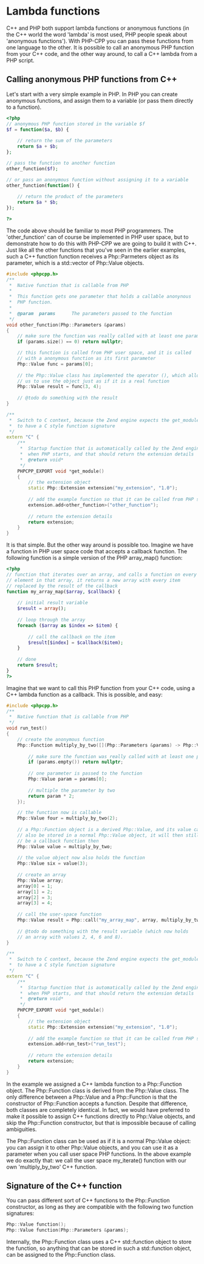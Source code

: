 # Lambda functions

C++ and PHP both support lambda functions or anonymous functions (in 
the C++ world the word 'lambda' is most used, PHP people speak about
'anonymous functions'). With PHP-CPP you can pass these functions 
from one language to the other. It is possible to call an anonymous 
PHP function from your C++ code, and the other way around, to call a C++
lambda from a PHP script.

## Calling anonymous PHP functions from C++

Let's start with a very simple example in PHP. In PHP you can create
anonymous functions, and assign them to a variable (or pass them
directly to a function).

```php
<?php
// anonymous PHP function stored in the variable $f
$f = function($a, $b) {
    
    // return the sum of the parameters
    return $a + $b;
};

// pass the function to another function
other_function($f);

// or pass an anonymous function without assigning it to a variable
other_function(function() {
    
    // return the product of the parameters
    return $a * $b;
});

?>
```

The code above should be familiar to most PHP programmers. The 
'other_function' can of course be implemented in PHP user space,
but to demonstrate how to do this with PHP-CPP we are going to
build it with C++. Just like all the other functions that you've
seen in the earlier examples, such a C++ function function receives 
a Php::Parmeters object as its parameter, which is a std::vector of 
Php::Value objects.

```cpp
#include <phpcpp.h>
/**
 *  Native function that is callable from PHP
 *
 *  This function gets one parameter that holds a callable anonynous
 *  PHP function.
 *
 *  @param  params      The parameters passed to the function
 */
void other_function(Php::Parameters &params)
{
    // make sure the function was really called with at least one parameter
    if (params.size() == 0) return nullptr;

    // this function is called from PHP user space, and it is called
    // with a anonymous function as its first parameter
    Php::Value func = params[0];
    
    // the Php::Value class has implemented the operator (), which allows
    // us to use the object just as if it is a real function
    Php::Value result = func(3, 4);
    
    // @todo do something with the result
}

/**
 *  Switch to C context, because the Zend engine expects the get_module()
 *  to have a C style function signature
 */
extern "C" {
    /**
     *  Startup function that is automatically called by the Zend engine
     *  when PHP starts, and that should return the extension details
     *  @return void*
     */
    PHPCPP_EXPORT void *get_module() 
    {
        // the extension object
        static Php::Extension extension("my_extension", "1.0");
        
        // add the example function so that it can be called from PHP scripts
        extension.add<other_function>("other_function");
        
        // return the extension details
        return extension;
    }
}
```
It is that simple. But the other way around is possible too. Imagine
we have a function in PHP user space code that accepts a callback 
function. The following function is a simple version of the 
PHP array_map() function:

```php
<?php
// function that iterates over an array, and calls a function on every
// element in that array, it returns a new array with every item
// replaced by the result of the callback
function my_array_map($array, $callback) {
    
    // initial result variable
    $result = array();
    
    // loop through the array
    foreach ($array as $index => $item) {
        
        // call the callback on the item
        $result[$index] = $callback($item);
    }
    
    // done
    return $result;
}
?>
```

Imagine that we want to call this PHP function from your C++ code,
using a C++ lambda function as a callback. This is possible, and easy:

```cpp
#include <phpcpp.h>
/**
 *  Native function that is callable from PHP
 */
void run_test()
{
    // create the anonymous function
    Php::Function multiply_by_two([](Php::Parameters &params) -> Php::Value {
        
        // make sure the function was really called with at least one parameter
        if (params.empty()) return nullptr;
        
        // one parameter is passed to the function
        Php::Value param = params[0];
        
        // multiple the parameter by two
        return param * 2;
    });

    // the function now is callable
    Php::Value four = multiply_by_two(2);
    
    // a Php::Function object is a derived Php::Value, and its value can 
    // also be stored in a normal Php::Value object, it will then still 
    // be a callback function then
    Php::Value value = multiply_by_two;
    
    // the value object now also holds the function
    Php::Value six = value(3);
    
    // create an array
    Php::Value array;
    array[0] = 1;
    array[1] = 2;
    array[2] = 3;
    array[3] = 4;
    
    // call the user-space function
    Php::Value result = Php::call("my_array_map", array, multiply_by_two);
    
    // @todo do something with the result variable (which now holds
    // an array with values 2, 4, 6 and 8).
}

/**
 *  Switch to C context, because the Zend engine expects the get_module()
 *  to have a C style function signature
 */
extern "C" {
    /**
     *  Startup function that is automatically called by the Zend engine
     *  when PHP starts, and that should return the extension details
     *  @return void*
     */
    PHPCPP_EXPORT void *get_module() 
    {
        // the extension object
        static Php::Extension extension("my_extension", "1.0");
        
        // add the example function so that it can be called from PHP scripts
        extension.add<run_test>("run_test");
        
        // return the extension details
        return extension;
    }
}
```
In the example we assigned a C++ lambda function to a Php::Function
object. The Php::Function class is derived from the Php::Value class.
The only difference between a Php::Value and a Php::Function is
that the constructor of Php::Function accepts a function. Despite 
that difference, both classes are completely identical. In fact, we 
would have preferred to make it possible to assign C++ functions 
directly to Php::Value objects, and skip the Php::Function 
constructor, but that is impossible because of calling ambiguities.

The Php::Function class can be used as if it is a normal Php::Value
object: you can assign it to other Php::Value objects, and you
can use it as a parameter when you call user space PHP functions.
In the above example we do exactly that: we call the user space
my_iterate() function with our own 'multiply_by_two' C++ function.

## Signature of the C++ function

You can pass different sort of C++ functions to the Php::Function
constructor, as long as they are compatible with the following two
function signatures:

```cpp
Php::Value function();
Php::Value function(Php::Parameters &params);
```

Internally, the Php::Function class uses a C++ std::function object 
to store the function, so anything that can be stored in such a 
std::function object, can be assigned to the Php::Function class.
